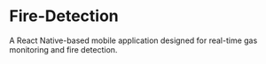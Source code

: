 # Fire-Detection
A React Native-based mobile application designed for real-time gas monitoring and fire detection. 
